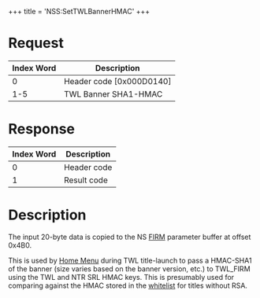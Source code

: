 +++
title = 'NSS:SetTWLBannerHMAC'
+++

# Request

| Index Word | Description                |
|------------|----------------------------|
| 0          | Header code \[0x000D0140\] |
| 1-5        | TWL Banner SHA1-HMAC       |

# Response

| Index Word | Description |
|------------|-------------|
| 0          | Header code |
| 1          | Result code |

# Description

The input 20-byte data is copied to the NS [FIRM](FIRM "wikilink")
parameter buffer at offset 0x4B0.

This is used by [Home Menu](Home_Menu "wikilink") during TWL
title-launch to pass a HMAC-SHA1 of the banner (size varies based on the
banner version, etc.) to TWL_FIRM using the TWL and NTR SRL HMAC keys.
This is presumably used for comparing against the HMAC stored in the
[whitelist](Title_list#TWL_System_Titles "wikilink") for titles without
RSA.